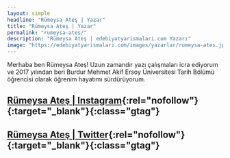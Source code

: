 ```yaml
---
layout: simple
headline: "Rümeysa Ateş | Yazar"
title: "Rümeysa Ateş | Yazar"
permalink: "rumeysa-ates/"
description: "Rümeysa Ateş | edebiyatyarismalari.com Yazarı"
image: "https://edebiyatyarismalari.com/images/yazarlar/rumeysa-ates.jpeg"
---
```


Merhaba ben Rümeysa Ateş! Uzun zamandır yazı çalışmaları icra ediyorum ve 2017 yılından beri Burdur Mehmet Akif Ersoy Üniversitesi Tarih Bölümü öğrencisi olarak öğrenim hayatımı sürdürüyorum.  

## [Rümeysa Ateş | Instagram](https://www.instagram.com/rumeyli/){:rel="nofollow"}{:target="_blank"}{:class="gtag"}
## [Rümeysa Ateş | Twitter](https://twitter.com/rumeyliziyangil/){:rel="nofollow"}{:target="_blank"}{:class="gtag"}
